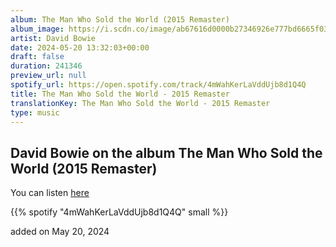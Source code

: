 ```yaml
---
album: The Man Who Sold the World (2015 Remaster)
album_image: https://i.scdn.co/image/ab67616d0000b27346926e777bd6665f03128d29
artist: David Bowie
date: 2024-05-20 13:32:03+00:00
draft: false
duration: 241346
preview_url: null
spotify_url: https://open.spotify.com/track/4mWahKerLaVddUjb8d1Q4Q
title: The Man Who Sold the World - 2015 Remaster
translationKey: The Man Who Sold the World - 2015 Remaster
type: music
---
```


## David Bowie on the album The Man Who Sold the World (2015 Remaster)

You can listen [here](https://open.spotify.com/track/4mWahKerLaVddUjb8d1Q4Q)

{{% spotify "4mWahKerLaVddUjb8d1Q4Q" small %}}

added on May 20, 2024